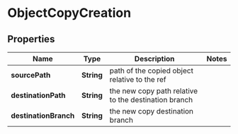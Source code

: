 

# ObjectCopyCreation


## Properties

Name | Type | Description | Notes
------------ | ------------- | ------------- | -------------
**sourcePath** | **String** | path of the copied object relative to the ref | 
**destinationPath** | **String** | the new copy path relative to the destination branch | 
**destinationBranch** | **String** | the new copy destination branch | 



